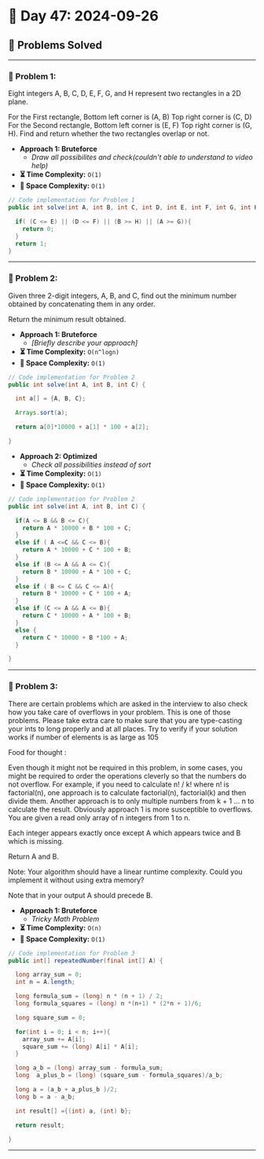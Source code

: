 
# 📅 Day 47: 2024-09-26

## 🚀 Problems Solved

---

### 🧩 Problem 1: 
Eight integers A, B, C, D, E, F, G, and H represent two rectangles in a 2D plane.

For the First rectangle,
Bottom left corner is (A, B)
Top right corner is (C, D)
For the Second rectangle,
Bottom left corner is (E, F)
Top right corner is (G, H).
Find and return whether the two rectangles overlap or not.

- **Approach 1: Bruteforce**
  - *Draw all possibilites and check(couldn't able to understand to video help)*
- **⏳ Time Complexity:** `O(1)`
- **💾 Space Complexity:** `O(1)`

```java
// Code implementation for Problem 1
public int solve(int A, int B, int C, int D, int E, int F, int G, int H) {

  if( (C <= E) || (D <= F) || (B >= H) || (A >= G)){
    return 0;
  }
  return 1;
}
```
---

### 🧩 Problem 2:
Given three 2-digit integers, A, B, and C, find out the minimum number obtained by concatenating them in any order.

Return the minimum result obtained.
- **Approach 1: Bruteforce**
  - *[Briefly describe your approach]*
- **⏳ Time Complexity:** `O(n^logn)`
- **💾 Space Complexity:** `O(1)`

```java
// Code implementation for Problem 2
public int solve(int A, int B, int C) {

  int a[] = {A, B, C};

  Arrays.sort(a);

  return a[0]*10000 + a[1] * 100 + a[2];

}
```

- **Approach 2: Optimized**
  - *Check all possibilities instead of sort*
- **⏳ Time Complexity:** `O(1)`
- **💾 Space Complexity:** `O(1)`

```java
// Code implementation for Problem 2
public int solve(int A, int B, int C) {

  if(A <= B && B <= C){
    return A * 10000 + B * 100 + C;
  }
  else if ( A <=C && C <= B){
    return A * 10000 + C * 100 + B;
  }
  else if (B <= A && A <= C){
    return B * 10000 + A * 100 + C;
  }
  else if ( B <= C && C <= A){
    return B * 10000 + C * 100 + A;
  }
  else if (C <= A && A <= B){
    return C * 10000 + A * 100 + B;
  }
  else {
    return C * 10000 + B *100 + A;
  }

}
```

---

### 🧩 Problem 3: 
There are certain problems which are asked in the interview to also check how you take care of overflows in your problem.
This is one of those problems.
Please take extra care to make sure that you are type-casting your ints to long properly and at all places. Try to verify if your solution works if number of elements is as large as 105

Food for thought :

Even though it might not be required in this problem, in some cases, you might be required to order the operations cleverly so that the numbers do not overflow.
For example, if you need to calculate n! / k! where n! is factorial(n), one approach is to calculate factorial(n), factorial(k) and then divide them.
Another approach is to only multiple numbers from k + 1 ... n to calculate the result.
Obviously approach 1 is more susceptible to overflows.
You are given a read only array of n integers from 1 to n.

Each integer appears exactly once except A which appears twice and B which is missing.

Return A and B.

Note: Your algorithm should have a linear runtime complexity. Could you implement it without using extra memory?

Note that in your output A should precede B.
- **Approach 1: Bruteforce**
  - *Tricky Math Problem*
- **⏳ Time Complexity:** `O(n)`
- **💾 Space Complexity:** `O(1)`

```java
// Code implementation for Problem 3
public int[] repeatedNumber(final int[] A) {

  long array_sum = 0;
  int n = A.length;

  long formula_sum = (long) n * (n + 1) / 2;
  long formula_squares = (long) n *(n+1) * (2*n + 1)/6;

  long square_sum = 0;

  for(int i = 0; i < n; i++){
    array_sum += A[i];
    square_sum += (long) A[i] * A[i];
  }

  long a_b = (long) array_sum - formula_sum;
  long  a_plus_b = (long) (square_sum - formula_squares)/a_b;

  long a = (a_b + a_plus_b )/2;
  long b = a - a_b;

  int result[] ={(int) a, (int) b};

  return result;

}
```
---

